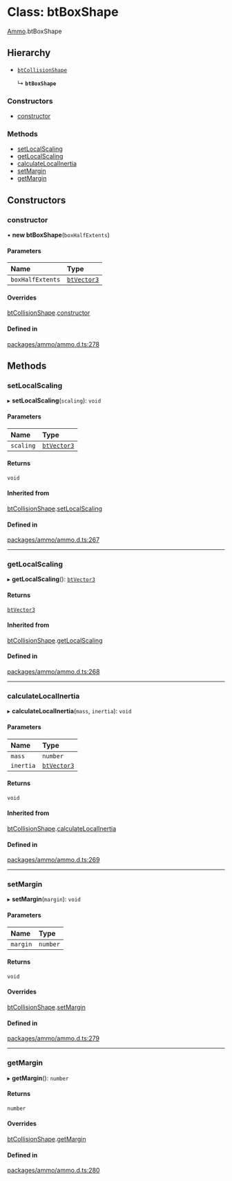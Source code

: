 # Class: btBoxShape

[Ammo](../modules/Ammo.md).btBoxShape

## Hierarchy

- [`btCollisionShape`](Ammo.btCollisionShape.md)

  ↳ **`btBoxShape`**

### Constructors

- [constructor](Ammo.btBoxShape.md#constructor)

### Methods

- [setLocalScaling](Ammo.btBoxShape.md#setlocalscaling)
- [getLocalScaling](Ammo.btBoxShape.md#getlocalscaling)
- [calculateLocalInertia](Ammo.btBoxShape.md#calculatelocalinertia)
- [setMargin](Ammo.btBoxShape.md#setmargin)
- [getMargin](Ammo.btBoxShape.md#getmargin)

## Constructors

### constructor

• **new btBoxShape**(`boxHalfExtents`)

#### Parameters

| Name | Type |
| :------ | :------ |
| `boxHalfExtents` | [`btVector3`](Ammo.btVector3.md) |

#### Overrides

[btCollisionShape](Ammo.btCollisionShape.md).[constructor](Ammo.btCollisionShape.md#constructor)

#### Defined in

[packages/ammo/ammo.d.ts:278](https://github.com/Orillusion/orillusion/blob/main/packages/ammo/ammo.d.ts#L278)

## Methods

### setLocalScaling

▸ **setLocalScaling**(`scaling`): `void`

#### Parameters

| Name | Type |
| :------ | :------ |
| `scaling` | [`btVector3`](Ammo.btVector3.md) |

#### Returns

`void`

#### Inherited from

[btCollisionShape](Ammo.btCollisionShape.md).[setLocalScaling](Ammo.btCollisionShape.md#setlocalscaling)

#### Defined in

[packages/ammo/ammo.d.ts:267](https://github.com/Orillusion/orillusion/blob/main/packages/ammo/ammo.d.ts#L267)

___

### getLocalScaling

▸ **getLocalScaling**(): [`btVector3`](Ammo.btVector3.md)

#### Returns

[`btVector3`](Ammo.btVector3.md)

#### Inherited from

[btCollisionShape](Ammo.btCollisionShape.md).[getLocalScaling](Ammo.btCollisionShape.md#getlocalscaling)

#### Defined in

[packages/ammo/ammo.d.ts:268](https://github.com/Orillusion/orillusion/blob/main/packages/ammo/ammo.d.ts#L268)

___

### calculateLocalInertia

▸ **calculateLocalInertia**(`mass`, `inertia`): `void`

#### Parameters

| Name | Type |
| :------ | :------ |
| `mass` | `number` |
| `inertia` | [`btVector3`](Ammo.btVector3.md) |

#### Returns

`void`

#### Inherited from

[btCollisionShape](Ammo.btCollisionShape.md).[calculateLocalInertia](Ammo.btCollisionShape.md#calculatelocalinertia)

#### Defined in

[packages/ammo/ammo.d.ts:269](https://github.com/Orillusion/orillusion/blob/main/packages/ammo/ammo.d.ts#L269)

___

### setMargin

▸ **setMargin**(`margin`): `void`

#### Parameters

| Name | Type |
| :------ | :------ |
| `margin` | `number` |

#### Returns

`void`

#### Overrides

[btCollisionShape](Ammo.btCollisionShape.md).[setMargin](Ammo.btCollisionShape.md#setmargin)

#### Defined in

[packages/ammo/ammo.d.ts:279](https://github.com/Orillusion/orillusion/blob/main/packages/ammo/ammo.d.ts#L279)

___

### getMargin

▸ **getMargin**(): `number`

#### Returns

`number`

#### Overrides

[btCollisionShape](Ammo.btCollisionShape.md).[getMargin](Ammo.btCollisionShape.md#getmargin)

#### Defined in

[packages/ammo/ammo.d.ts:280](https://github.com/Orillusion/orillusion/blob/main/packages/ammo/ammo.d.ts#L280)
